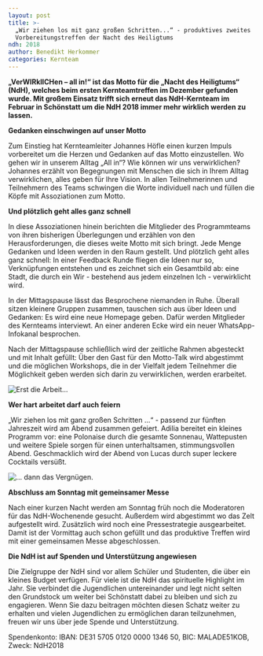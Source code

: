```yaml
---
layout: post
title: >-
  „Wir ziehen los mit ganz großen Schritten...“ - produktives zweites
  Vorbereitungstreffen der Nacht des Heiligtums
ndh: 2018
author: Benedikt Herkommer
categories: Kernteam
---
```

**„VerWIRklICHen – all in!“ ist das Motto für die „Nacht des Heiligtums“ (NdH), welches beim ersten Kernteamtreffen im Dezember gefunden wurde. Mit großem Einsatz trifft sich erneut das NdH-Kernteam im Februar in Schönstatt um die NdH 2018 immer mehr wirklich werden zu lassen.**

**Gedanken einschwingen auf unser Motto**

Zum Einstieg hat Kernteamleiter Johannes Höfle einen kurzen Impuls vorbereitet um die Herzen und Gedanken auf das Motto einzustellen. Wo gehen wir in unserem Alltag „All in“? Wie können wir uns verwirklichen? Johannes erzählt von Begegnungen mit Menschen die sich in Ihrem Alltag verwirklichen, alles geben für Ihre Vision. In allen Teilnehmerinnen und Teilnehmern des Teams schwingen die Worte individuell nach und füllen die Köpfe mit Assoziationen zum Motto.

**Und plötzlich geht alles ganz schnell**

In diese Assoziationen hinein berichten die Mitglieder des Programmteams von ihren bisherigen Überlegungen und erzählen von den Herausforderungen, die dieses weite Motto mit sich bringt. Jede Menge Gedanken und Ideen werden in den Raum gestellt. Und plötzlich geht alles ganz schnell: In einer Feedback Runde fliegen die Ideen nur so, Verknüpfungen entstehen und es zeichnet sich ein Gesamtbild ab: eine Stadt, die durch ein Wir - bestehend aus jedem einzelnen Ich - verwirklicht wird.

In der Mittagspause lässt das Besprochene niemanden in Ruhe. Überall sitzen kleinere Gruppen zusammen, tauschen sich aus über Ideen und Gedanken: Es wird eine neue Homepage geben. Dafür werden Mitglieder des Kernteams interviewt. An einer anderen Ecke wird ein neuer WhatsApp-Infokanal besprochen.

Nach der Mittagspause schließlich wird der zeitliche Rahmen abgesteckt und mit Inhalt gefüllt: Über den Gast für den Motto-Talk wird abgestimmt und die möglichen Workshops, die in der Vielfalt jedem Teilnehmer die Möglichkeit geben werden sich darin zu verwirklichen, werden erarbeitet.

![Erst die Arbeit...](/assets/uploads/harte_arbeit.jpg)

**Wer hart arbeitet darf auch feiern**

„Wir ziehen los mit ganz großen Schritten ...“ - passend zur fünften Jahreszeit wird am Abend zusammen gefeiert. Adilia bereitet ein kleines Programm vor: eine Polonaise durch die gesamte Sonnenau, Wattepusten und weitere Spiele sorgen für einen unterhaltsamen, stimmungsvollen Abend. Geschmacklich wird der Abend von Lucas durch super leckere Cocktails versüßt.

![... dann das Vergnügen.](/assets/uploads/kernteam_am_feiern.jpg)

**Abschluss am Sonntag mit gemeinsamer Messe**

Nach einer kurzen Nacht werden am Sonntag früh noch die Moderatoren für das NdH-Wochenende gesucht. Außerdem wird abgestimmt wo das Zelt aufgestellt wird. Zusätzlich wird noch eine Pressestrategie ausgearbeitet. Damit ist der Vormittag auch schon gefüllt und das produktive Treffen wird mit einer gemeinsamen Messe abgeschlossen.

**Die NdH ist auf Spenden und Unterstützung angewiesen**

Die Zielgruppe der NdH sind vor allem Schüler und Studenten, die über ein kleines Budget verfügen. Für viele ist die NdH das spirituelle Highlight im Jahr. Sie verbindet die Jugendlichen untereinander und legt nicht selten den Grundstock um weiter bei Schönstatt dabei zu bleiben und sich zu engagieren. Wenn Sie dazu beitragen möchten diesen Schatz weiter zu erhalten und vielen Jugendlichen zu ermöglichen daran teilzunehmen, freuen wir uns über jede Spende und Unterstützung.

Spendenkonto: IBAN: DE31 5705 0120 0000 1346 50, BIC: MALADE51KOB, Zweck: NdH2018
